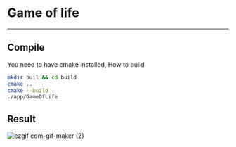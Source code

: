# Game of life
---

## Compile 

You need to have cmake installed, How to build

```bash
mkdir buil && cd build
cmake ..
cmake --build . 
./app/GameOfLife
```

## Result

![ezgif com-gif-maker (2)](https://user-images.githubusercontent.com/13933998/211370064-96f09e6a-1748-4e49-9c43-c1f4f39493d2.gif)
